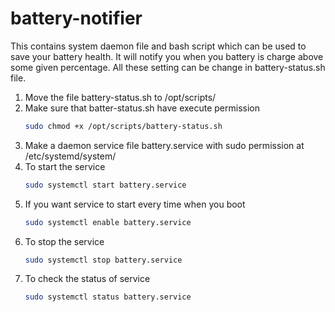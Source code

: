# battery-notifier
This contains system daemon file and bash script which can be used to save your battery health.  It will notify you when you battery is charge above some given percentage. All these setting can be change in battery-status.sh file.

1. Move the file battery-status.sh to /opt/scripts/
2. Make sure that batter-status.sh have execute permission
   ```bash
   sudo chmod +x /opt/scripts/battery-status.sh
   ```
4. Make a daemon service file battery.service with sudo permission at /etc/systemd/system/
5. To start the service
    ```bash
    sudo systemctl start battery.service
    ```
6. If you want service to start every time when you boot
   ```bash
   sudo systemctl enable battery.service
   ```
7. To stop the service
    ```bash
    sudo systemctl stop battery.service
    ```
8. To check the status of service
    ```bash
    sudo systemctl status battery.service
    ```
